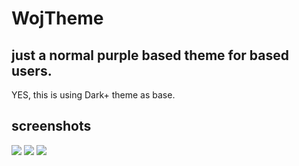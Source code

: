 # WojTheme

## just a normal purple based theme for based users.
YES, this is using Dark+ theme as base.

## screenshots

![](https://i.imgur.com/Y6Al9b9.png)
![](https://i.imgur.com/xtuFa4J.png)
![](https://i.imgur.com/2ByS7X8.png)